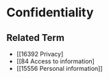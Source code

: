 # Confidentiality  

## Related Term

- [[16392 Privacy]
- [[84 Access to information]
- [[15556 Personal information]]  

